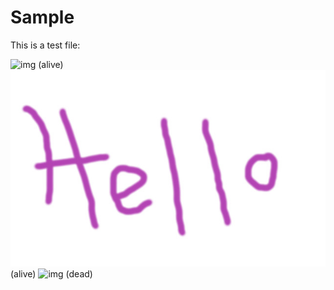 # Sample

This is a test file:

![img](%%BASE_URL%%/hello.jpg) (alive)
![img](hello.jpg) (alive)
![img](goodbye.jpg) (dead)
